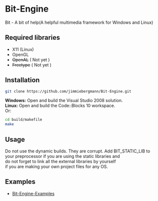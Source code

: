 Bit-Engine
===

Bit - A bit of help(A helpful multimedia framework for Windows and Linux)

Required libraries
---
 - X11 (Linux)
 - OpenGL
 - <del>OpenAL</del> ( Not yet )
 - <del>Freetype</del> ( Not yet )

Installation
---
```sh
git clone https://github.com/jimmiebergmann/Bit-Engine.git
```
**Windows:** Open and build the Visual Studio 2008 solution.
<br>**Linux:** Open and build the Code::Blocks 10 workspace.
<br>Or:
```sh
cd build/makefile
make
```

Usage
---
Do not use the dynamic builds. They are corrupt.
Add BIT_STATIC_LIB to your preprocessor if you are using the static libraries and<br>do not forget to link all the external libraries by yourself<br>if you are making your own project files for any OS.


Examples
---
 - [Bit-Engine-Examples](https://github.com/jimmiebergmann/Bit-Engine-Examples/ "Bit-Engine-Examples")
